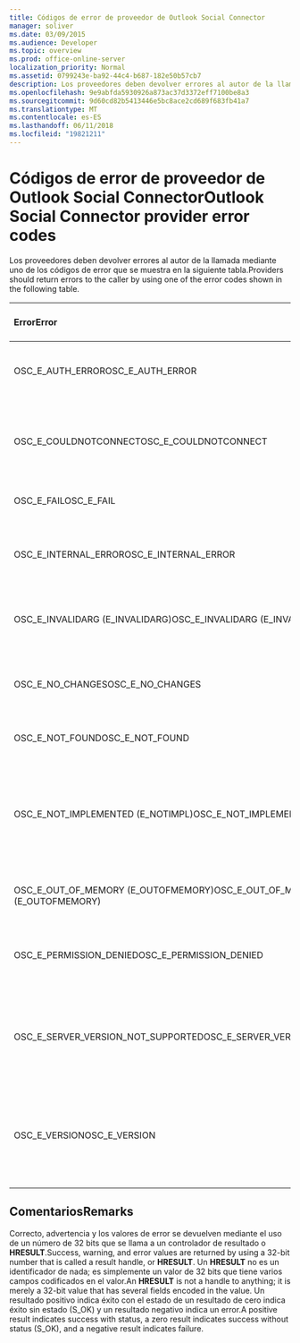 ```yaml
---
title: Códigos de error de proveedor de Outlook Social Connector
manager: soliver
ms.date: 03/09/2015
ms.audience: Developer
ms.topic: overview
ms.prod: office-online-server
localization_priority: Normal
ms.assetid: 0799243e-ba92-44c4-b687-182e50b57cb7
description: Los proveedores deben devolver errores al autor de la llamada mediante uno de los códigos de error que se muestra en la siguiente tabla.
ms.openlocfilehash: 9e9abfda5930926a873ac37d3372eff7100be8a3
ms.sourcegitcommit: 9d60cd82b5413446e5bc8ace2cd689f683fb41a7
ms.translationtype: MT
ms.contentlocale: es-ES
ms.lasthandoff: 06/11/2018
ms.locfileid: "19821211"
---
```

# <a name="outlook-social-connector-provider-error-codes"></a><span data-ttu-id="726f9-103">Códigos de error de proveedor de Outlook Social Connector</span><span class="sxs-lookup"><span data-stu-id="726f9-103">Outlook Social Connector provider error codes</span></span>

<span data-ttu-id="726f9-104">Los proveedores deben devolver errores al autor de la llamada mediante uno de los códigos de error que se muestra en la siguiente tabla.</span><span class="sxs-lookup"><span data-stu-id="726f9-104">Providers should return errors to the caller by using one of the error codes shown in the following table.</span></span> 
  
|<span data-ttu-id="726f9-105">**Error**</span><span class="sxs-lookup"><span data-stu-id="726f9-105">**Error**</span></span>|<span data-ttu-id="726f9-106">**Código de error (hexadecimal)**</span><span class="sxs-lookup"><span data-stu-id="726f9-106">**Error code (hexadecimal)**</span></span>|<span data-ttu-id="726f9-107">**Descripción**</span><span class="sxs-lookup"><span data-stu-id="726f9-107">**Description**</span></span>|
|:-----|:-----|:-----|
|<span data-ttu-id="726f9-108">OSC_E_AUTH_ERROR</span><span class="sxs-lookup"><span data-stu-id="726f9-108">OSC_E_AUTH_ERROR</span></span>  <br/> |<span data-ttu-id="726f9-109">0x80041404</span><span class="sxs-lookup"><span data-stu-id="726f9-109">0x80041404</span></span>  <br/> |<span data-ttu-id="726f9-110">Error de autenticación en la red del sitio de red social.</span><span class="sxs-lookup"><span data-stu-id="726f9-110">Authentication failed on the network of the social network site.</span></span>  <br/> |
|<span data-ttu-id="726f9-111">OSC_E_COULDNOTCONNECT</span><span class="sxs-lookup"><span data-stu-id="726f9-111">OSC_E_COULDNOTCONNECT</span></span>  <br/> |<span data-ttu-id="726f9-112">0x80041402</span><span class="sxs-lookup"><span data-stu-id="726f9-112">0x80041402</span></span>  <br/> |<span data-ttu-id="726f9-113">No hay ninguna conexión disponible para conectarse al sitio de red social.</span><span class="sxs-lookup"><span data-stu-id="726f9-113">No connection is available to connect to the social network site.</span></span>  <br/> |
|<span data-ttu-id="726f9-114">OSC_E_FAIL</span><span class="sxs-lookup"><span data-stu-id="726f9-114">OSC_E_FAIL</span></span>  <br/> |<span data-ttu-id="726f9-115">0 x 80004005</span><span class="sxs-lookup"><span data-stu-id="726f9-115">0x80004005</span></span>  <br/> |<span data-ttu-id="726f9-116">Error de fallo general.</span><span class="sxs-lookup"><span data-stu-id="726f9-116">General failure error.</span></span>  <br/> |
|<span data-ttu-id="726f9-117">OSC_E_INTERNAL_ERROR</span><span class="sxs-lookup"><span data-stu-id="726f9-117">OSC_E_INTERNAL_ERROR</span></span>  <br/> |<span data-ttu-id="726f9-118">0x80041400</span><span class="sxs-lookup"><span data-stu-id="726f9-118">0x80041400</span></span>  <br/> |<span data-ttu-id="726f9-119">Se ha producido un error interno debido a una operación no válida.</span><span class="sxs-lookup"><span data-stu-id="726f9-119">An internal error occurred because of an invalid operation.</span></span>  <br/> |
|<span data-ttu-id="726f9-120">OSC_E_INVALIDARG (E_INVALIDARG)</span><span class="sxs-lookup"><span data-stu-id="726f9-120">OSC_E_INVALIDARG (E_INVALIDARG)</span></span>  <br/> |<span data-ttu-id="726f9-121">0 x 80070057</span><span class="sxs-lookup"><span data-stu-id="726f9-121">0x80070057</span></span>  <br/> |<span data-ttu-id="726f9-122">Se ha pasado un argumento no válido a una función.</span><span class="sxs-lookup"><span data-stu-id="726f9-122">An invalid argument was passed to a function.</span></span>  <br/> |
|<span data-ttu-id="726f9-123">OSC_E_NO_CHANGES</span><span class="sxs-lookup"><span data-stu-id="726f9-123">OSC_E_NO_CHANGES</span></span>  <br/> |<span data-ttu-id="726f9-124">0x80041406</span><span class="sxs-lookup"><span data-stu-id="726f9-124">0x80041406</span></span>  <br/> |<span data-ttu-id="726f9-125">No ha habido cambios desde la última sincronización.</span><span class="sxs-lookup"><span data-stu-id="726f9-125">No changes have occurred since the last synchronization.</span></span>  <br/> |
|<span data-ttu-id="726f9-126">OSC_E_NOT_FOUND</span><span class="sxs-lookup"><span data-stu-id="726f9-126">OSC_E_NOT_FOUND</span></span>  <br/> |<span data-ttu-id="726f9-127">0x80041405</span><span class="sxs-lookup"><span data-stu-id="726f9-127">0x80041405</span></span>  <br/> |<span data-ttu-id="726f9-128">No se encuentra un recurso.</span><span class="sxs-lookup"><span data-stu-id="726f9-128">A resource cannot be found.</span></span>  <br/> |
|<span data-ttu-id="726f9-129">OSC_E_NOT_IMPLEMENTED (E_NOTIMPL)</span><span class="sxs-lookup"><span data-stu-id="726f9-129">OSC_E_NOT_IMPLEMENTED (E_NOTIMPL)</span></span>  <br/> |<span data-ttu-id="726f9-130">0 x 80004001</span><span class="sxs-lookup"><span data-stu-id="726f9-130">0x80004001</span></span>  <br/> |<span data-ttu-id="726f9-131">La solicitud para el sitio de red social es válida pero no se ha implementado por el sitio de red social.</span><span class="sxs-lookup"><span data-stu-id="726f9-131">The request to the social network site is valid but has not been implemented by the social network site.</span></span>  <br/> |
|<span data-ttu-id="726f9-132">OSC_E_OUT_OF_MEMORY (E_OUTOFMEMORY)</span><span class="sxs-lookup"><span data-stu-id="726f9-132">OSC_E_OUT_OF_MEMORY (E_OUTOFMEMORY)</span></span>  <br/> |<span data-ttu-id="726f9-133">0x8007000E</span><span class="sxs-lookup"><span data-stu-id="726f9-133">0x8007000E</span></span>  <br/> |<span data-ttu-id="726f9-134">Se produjo un error de falta de memoria.</span><span class="sxs-lookup"><span data-stu-id="726f9-134">An out-of-memory error occurred.</span></span>  <br/> |
|<span data-ttu-id="726f9-135">OSC_E_PERMISSION_DENIED</span><span class="sxs-lookup"><span data-stu-id="726f9-135">OSC_E_PERMISSION_DENIED</span></span>  <br/> |<span data-ttu-id="726f9-136">0x80041403</span><span class="sxs-lookup"><span data-stu-id="726f9-136">0x80041403</span></span>  <br/> |<span data-ttu-id="726f9-137">El proveedor de OSC denegado el permiso para el recurso.</span><span class="sxs-lookup"><span data-stu-id="726f9-137">The OSC provider denied permission for the resource.</span></span>  <br/> |
|<span data-ttu-id="726f9-138">OSC_E_SERVER_VERSION_NOT_SUPPORTED</span><span class="sxs-lookup"><span data-stu-id="726f9-138">OSC_E_SERVER_VERSION_NOT_SUPPORTED</span></span>  <br/> |<span data-ttu-id="726f9-139">0x80041406</span><span class="sxs-lookup"><span data-stu-id="726f9-139">0x80041406</span></span>  <br/> |<span data-ttu-id="726f9-140">No se admite la versión del servidor para configurar la cuenta de redes sociales.</span><span class="sxs-lookup"><span data-stu-id="726f9-140">The version of the server to configure the social network account is not supported.</span></span>  <br/> |
|<span data-ttu-id="726f9-141">OSC_E_VERSION</span><span class="sxs-lookup"><span data-stu-id="726f9-141">OSC_E_VERSION</span></span>  <br/> |<span data-ttu-id="726f9-142">0x80041401</span><span class="sxs-lookup"><span data-stu-id="726f9-142">0x80041401</span></span>  <br/> |<span data-ttu-id="726f9-143">El proveedor no es compatible con esta versión de extensibilidad del proveedor OSC.</span><span class="sxs-lookup"><span data-stu-id="726f9-143">The provider does not support this version of OSC provider extensibility.</span></span>  <br/> |
   
## <a name="remarks"></a><span data-ttu-id="726f9-144">Comentarios</span><span class="sxs-lookup"><span data-stu-id="726f9-144">Remarks</span></span>

<span data-ttu-id="726f9-145">Correcto, advertencia y los valores de error se devuelven mediante el uso de un número de 32 bits que se llama a un controlador de resultado o **HRESULT**.</span><span class="sxs-lookup"><span data-stu-id="726f9-145">Success, warning, and error values are returned by using a 32-bit number that is called a result handle, or **HRESULT**.</span></span> <span data-ttu-id="726f9-146">Un **HRESULT** no es un identificador de nada; es simplemente un valor de 32 bits que tiene varios campos codificados en el valor.</span><span class="sxs-lookup"><span data-stu-id="726f9-146">An **HRESULT** is not a handle to anything; it is merely a 32-bit value that has several fields encoded in the value.</span></span> <span data-ttu-id="726f9-147">Un resultado positivo indica éxito con el estado de un resultado de cero indica éxito sin estado (S_OK) y un resultado negativo indica un error.</span><span class="sxs-lookup"><span data-stu-id="726f9-147">A positive result indicates success with status, a zero result indicates success without status (S_OK), and a negative result indicates failure.</span></span> 
  

